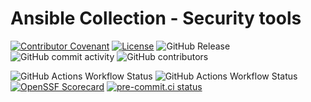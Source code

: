 # Ansible Collection - Security tools

[![Contributor Covenant](https://img.shields.io/badge/Contributor%20Covenant-2.1-4baaaa.svg)](https://github.com/dafneb/.github/blob/main/.github/CODE_OF_CONDUCT.md)
[![License](https://img.shields.io/badge/License-MIT-4baaaa.svg)](https://github.com/dafneb/.github/blob/main/LICENSE)
![GitHub Release](https://img.shields.io/github/v/release/dafneb/ansible-collection-security-tools)
![GitHub commit activity](https://img.shields.io/github/commit-activity/w/dafneb/ansible-collection-security-tools)
![GitHub contributors](https://img.shields.io/github/contributors/dafneb/ansible-collection-security-tools)

![GitHub Actions Workflow Status](https://img.shields.io/github/actions/workflow/status/dafneb/ansible-collection-security-tools/ansible-lint.yml?label=ansible-lint)
![GitHub Actions Workflow Status](https://img.shields.io/github/actions/workflow/status/dafneb/ansible-collection-security-tools/codeql.yml?label=CodeQL)
[![OpenSSF Scorecard](https://api.scorecard.dev/projects/github.com/dafneb/ansible-collection-security-tools/badge)](https://scorecard.dev/viewer/?uri=github.com/dafneb/ansible-collection-security-tools)
[![pre-commit.ci status](https://results.pre-commit.ci/badge/github/dafneb/ansible-collection-security-tools/main.svg)](https://results.pre-commit.ci/latest/github/dafneb/ansible-collection-security-tools/main)
